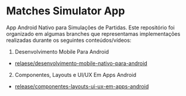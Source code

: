 # Matches Simulator App

  App Android Nativo para Simulações de Partidas. Este repositório foi organizado em algumas branches que representamas implementações realizadas durante os seguintes conteúdos/vídeos:

1. Desenvolvimento Mobile Para Android
  - [relaese/desenvolvimento-mobile-nativo-para-android](https://github.com/AllanRicksr/matches-simulator-app/tree/relaese/desenvolvimento-mobile-nativo-para-android)
2. Componentes, Layouts e UI/UX Em Apps Android
  - [release/componentes-layouts-ui-ux-em-apps-android](https://github.com/AllanRicksr/matches-simulator-app/tree/release/componentes-layouts-ui-ux-em-apps-android)
